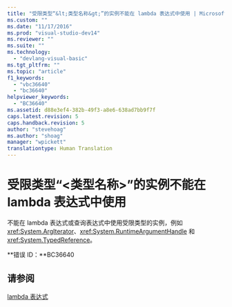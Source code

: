 ```yaml
---
title: "受限类型“&lt;类型名称&gt;”的实例不能在 lambda 表达式中使用 | Microsoft Docs"
ms.custom: ""
ms.date: "11/17/2016"
ms.prod: "visual-studio-dev14"
ms.reviewer: ""
ms.suite: ""
ms.technology: 
  - "devlang-visual-basic"
ms.tgt_pltfrm: ""
ms.topic: "article"
f1_keywords: 
  - "vbc36640"
  - "bc36640"
helpviewer_keywords: 
  - "BC36640"
ms.assetid: d88e3ef4-382b-49f3-a8e6-638ad7bb9f7f
caps.latest.revision: 5
caps.handback.revision: 5
author: "stevehoag"
ms.author: "shoag"
manager: "wpickett"
translationtype: Human Translation
---
```

# 受限类型“&lt;类型名称&gt;”的实例不能在 lambda 表达式中使用
不能在 lambda 表达式或查询表达式中使用受限类型的实例，例如 <xref:System.ArgIterator>、<xref:System.RuntimeArgumentHandle> 和 <xref:System.TypedReference>。  
  
 **错误 ID：**BC36640  
  
## 请参阅  
 [lambda 表达式](../../visual-basic/programming-guide/language-features/procedures/lambda-expressions.md)